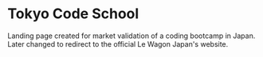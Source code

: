 # Tokyo Code School

Landing page created for market validation of a coding bootcamp in Japan. Later changed to redirect to the official Le Wagon Japan's website.

